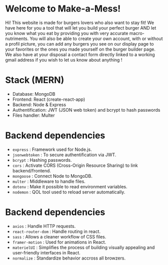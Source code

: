 # Welcome to Make-a-Mess!

Hi! This website is made for burgers lovers who also want to stay fit! We have here for you a tool that will let you build your perfect burger AND let you know what you eat by providing you with very accurate macro-nutriments.
You will also be able to create your own account, with or without a profil picture, you can add any burgers you see on our display page to your favorites or the ones you made yourself on the burger builder page.
We also have at your disposal a contact form directly linked to a working gmail address if you wish to let us know about anything !


# Stack (MERN)

 - Database: MongoDB
 - Frontend: React (create-react-app)
 - Backend: Node & Express
 - Authentification: JWT (JSON web token) and bcrypt to hash passwords
 - Files handler: Multer



# Backend dependencies 
	
-   `express` : Framework used for Node.js.
-   `jsonwebtoken` : To secure authentification via JWT.
-   `bcrypt` : Hashing passwords.
-   `cors` :  Activate CORS (Cross-Origin Resource Sharing) to link backend/frontend.
-   `mongoose` : Connect Node to MongoDB.
-   `multer` : Middleware to handle files.
-   `dotenv` : Make it possible to read environment variables.
-   `nodemon` : QOL tool used to reload server automatically.

# Backend dependencies 
	
-   `axios` : Handle HTTP requests.
-   `react-router-dom` : Handle routing in react.
-   `sass` :  Allows a cleaner workflow of CSS files.
-   `framer-motion` :  Used for animations in React.
-   `materielUI` : Simplifies the process of building visually appealing and user-friendly interfaces in React.
-   `normalize` : Standardize behavior accross all browzers.

